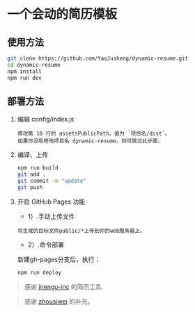 # 一个会动的简历模板



## 使用方法

``` bash
git clone https://github.com/YaoJusheng/dynamic-resume.git
cd dynamic-resume
npm install
npm run dev
```

## 部署方法


1. 编辑 config/index.js
    ```
    修改第 10 行的 assetsPublicPath，值为 `项目名/dist`。
    如果你没有修改项目名 dynamic-resume，则可跳过此步骤。
    ```

2. 编译、上传
    ``` bash
    npm run build
    git add .
    git commit -m "update"
    git push
    ```

3. 开启 GitHub Pages 功能
    - 1）.手动上传文件
    
    ```
    将生成的目标文件public/*上传到你的web服务器上。
    ```
    
    - 2）.命令部署

    新建gh-pages分支后，执行：
    ```bash
    npm run deploy
    ```




> 感谢 [jirengu-inc](https://github.com/jirengu-inc/animating-resume) 的简历工具.

> 感谢 [zhousiwei](https://gitee.com/zhousiwei/anires) 的补充。
